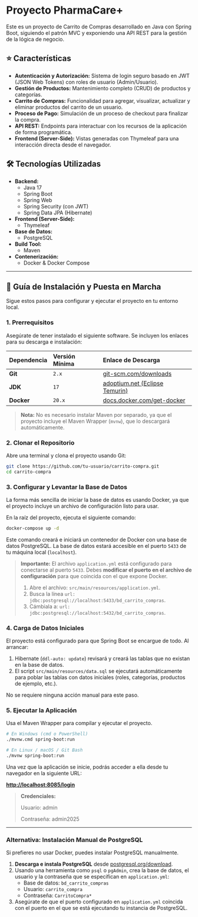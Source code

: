 # Proyecto PharmaCare+

Este es un proyecto de Carrito de Compras desarrollado en Java con Spring Boot, siguiendo el patrón MVC y exponiendo una API REST para la gestión de la lógica de negocio.

## ⭐️ Características

*   **Autenticación y Autorización:** Sistema de login seguro basado en JWT (JSON Web Tokens) con roles de usuario (Admin/Usuario).
*   **Gestión de Productos:** Mantenimiento completo (CRUD) de productos y categorías.
*   **Carrito de Compras:** Funcionalidad para agregar, visualizar, actualizar y eliminar productos del carrito de un usuario.
*   **Proceso de Pago:** Simulación de un proceso de checkout para finalizar la compra.
*   **API REST:** Endpoints para interactuar con los recursos de la aplicación de forma programática.
*   **Frontend (Server-Side):** Vistas generadas con Thymeleaf para una interacción directa desde el navegador.

## 🛠️ Tecnologías Utilizadas

*   **Backend:**
    *   Java 17
    *   Spring Boot
    *   Spring Web
    *   Spring Security (con JWT)
    *   Spring Data JPA (Hibernate)
*   **Frontend (Server-Side):**
    *   Thymeleaf
*   **Base de Datos:**
    *   PostgreSQL
*   **Build Tool:**
    *   Maven
*   **Contenerización:**
    *   Docker & Docker Compose

---

## 🚀 Guía de Instalación y Puesta en Marcha

Sigue estos pasos para configurar y ejecutar el proyecto en tu entorno local.

### 1. Prerrequisitos

Asegúrate de tener instalado el siguiente software. Se incluyen los enlaces para su descarga e instalación:

| Dependencia | Versión Mínima | Enlace de Descarga                                                              |
| :---------- | :------------- | :------------------------------------------------------------------------------ |
| **Git**         | `2.x`          | [git-scm.com/downloads](https://git-scm.com/downloads)                          |
| **JDK**         | `17`           | [adoptium.net (Eclipse Temurin)](https://adoptium.net/temurin/releases/?version=17) |
| **Docker**      | `20.x`         | [docs.docker.com/get-docker](https://docs.docker.com/get-docker/)               |

> **Nota:** No es necesario instalar Maven por separado, ya que el proyecto incluye el Maven Wrapper (`mvnw`), que lo descargará automáticamente.

### 2. Clonar el Repositorio

Abre una terminal y clona el proyecto usando Git:

```bash
git clone https://github.com/tu-usuario/carrito-compra.git
cd carrito-compra
```

### 3. Configurar y Levantar la Base de Datos

La forma más sencilla de iniciar la base de datos es usando Docker, ya que el proyecto incluye un archivo de configuración listo para usar.

En la raíz del proyecto, ejecuta el siguiente comando:

```bash
docker-compose up -d
```

Este comando creará e iniciará un contenedor de Docker con una base de datos PostgreSQL. La base de datos estará accesible en el puerto `5433` de tu máquina local (`localhost`).

> **Importante:** El archivo `application.yml` está configurado para conectarse al puerto `5433`. Debes **modificar el puerto en el archivo de configuración** para que coincida con el que expone Docker.
>
> 1.  Abre el archivo: `src/main/resources/application.yml`.
> 2.  Busca la línea `url: jdbc:postgresql://localhost:5433/bd_carrito_compras`.
> 3.  Cámbiala a: `url: jdbc:postgresql://localhost:5432/bd_carrito_compras`.

### 4. Carga de Datos Iniciales

El proyecto está configurado para que Spring Boot se encargue de todo. Al arrancar:
1.  Hibernate (`ddl-auto: update`) revisará y creará las tablas que no existan en la base de datos.
2.  El script `src/main/resources/data.sql` se ejecutará automáticamente para poblar las tablas con datos iniciales (roles, categorías, productos de ejemplo, etc.).

No se requiere ninguna acción manual para este paso.

### 5. Ejecutar la Aplicación

Usa el Maven Wrapper para compilar y ejecutar el proyecto.

```bash
# En Windows (cmd o PowerShell)
./mvnw.cmd spring-boot:run

# En Linux / macOS / Git Bash
./mvnw spring-boot:run
```

Una vez que la aplicación se inicie, podrás acceder a ella desde tu navegador en la siguiente URL:

**[http://localhost:8085/login](http://localhost:8085/login)**

> **Credenciales:**
>
> Usuario: admin
> 
> Contraseña: admin2025
---

### Alternativa: Instalación Manual de PostgreSQL

Si prefieres no usar Docker, puedes instalar PostgreSQL manualmente.

1.  **Descarga e instala PostgreSQL** desde [postgresql.org/download](https://www.postgresql.org/download/).
2.  Usando una herramienta como `psql` o `pgAdmin`, crea la base de datos, el usuario y la contraseña que se especifican en `application.yml`:
    *   Base de datos: `bd_carrito_compras`
    *   Usuario: `carrito_compra`
    *   Contraseña: `CarritoCompra*`
3.  Asegúrate de que el puerto configurado en `application.yml` coincida con el puerto en el que se está ejecutando tu instancia de PostgreSQL.